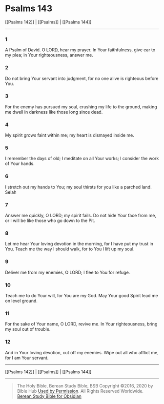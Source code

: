 # Psalms 143

[[Psalms 142]] | [[Psalms]] | [[Psalms 144]]

---

### 1
A Psalm of David. O LORD, hear my prayer. In Your faithfulness, give ear to my plea; in Your righteousness, answer me.

### 2
Do not bring Your servant into judgment, for no one alive is righteous before You.

### 3
For the enemy has pursued my soul, crushing my life to the ground, making me dwell in darkness like those long since dead.

### 4
My spirit grows faint within me; my heart is dismayed inside me.

### 5
I remember the days of old; I meditate on all Your works; I consider the work of Your hands.

### 6
I stretch out my hands to You; my soul thirsts for you like a parched land. Selah

### 7
Answer me quickly, O LORD; my spirit fails. Do not hide Your face from me, or I will be like those who go down to the Pit.

### 8
Let me hear Your loving devotion in the morning, for I have put my trust in You. Teach me the way I should walk, for to You I lift up my soul.

### 9
Deliver me from my enemies, O LORD; I flee to You for refuge.

### 10
Teach me to do Your will, for You are my God. May Your good Spirit lead me on level ground.

### 11
For the sake of Your name, O LORD, revive me. In Your righteousness, bring my soul out of trouble.

### 12
And in Your loving devotion, cut off my enemies. Wipe out all who afflict me, for I am Your servant.

---

[[Psalms 142]] | [[Psalms]] | [[Psalms 144]]

---

> The Holy Bible, Berean Study Bible, BSB
> Copyright &copy;2016, 2020 by Bible Hub
> [Used by Permission](https://berean.bible/terms.htm). All Rights Reserved Worldwide.
> [Berean Study Bible for Obsidian](https://github.com/gapmiss/berean-study-bible-for-obsidian)</small>

